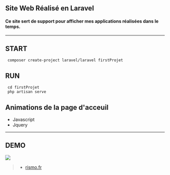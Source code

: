 ## Site Web Réalisé en Laravel 
#### Ce site sert de support pour afficher mes applications réalisées dans le temps.

***
## START
     composer create-project laravel/laravel firstProjet
    

## RUN
     cd firstProjet
     php artisan serve

## Animations de la page d'acceuil 
* Javascript
* Jquery

***

## DEMO
![](/laravel.webp)


> - [rismo.fr](https://rismo.fr/)


